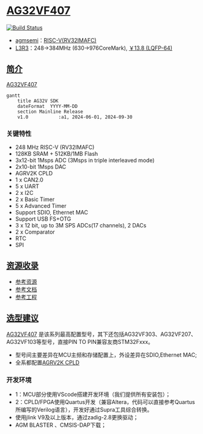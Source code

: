 ﻿# [AG32VF407](https://github.com/SoCXin/AG32VF407)

[![Build Status](https://github.com/SoCXin/AG32VF407/workflows/build/badge.svg)](https://github.com/SoCXin/AG32VF407/actions/workflows/build.yml)

* [agmsemi](http://www.agmsemi.com)：[RISC-V(RV32IMAFC)](https://github.com/SoCXin/RISC-V)
* [L3R3](https://github.com/SoCXin/Level)：248->384MHz (630->976CoreMark), [￥13.8 (LQFP-64)](https://item.taobao.com/item.htm?id=849278172829&spm=a21xtw.29178619.product_shelf.6.7f5f5c92B5bpUJ&skuId=5636369132825)

## [简介](https://github.com/SoCXin/AG32VF407/wiki)

[AG32VF407](http://www.agmsemi.com/program_details_5445481.html) 

``` mermaid
gantt
    title AG32V SDK
    dateFormat  YYYY-MM-DD
    section Mainline Release
    v1.0           :a1, 2024-06-01, 2024-09-30
```

### 关键特性

* 248 MHz RISC-V (RV32IMAFC)
* 128KB SRAM + 512KB/1MB Flash
* 3x12-bit 1Msps ADC (3Msps in triple interleaved mode)
* 2x10-bit 1Msps DAC
* AGRV2K CPLD
* 1 x CAN2.0
* 5 x UART
* 2 x I2C
* 2 x Basic Timer
* 5 x Advanced Timer
* Support SDIO, Ethernet MAC
* Support USB FS+OTG
* 3 x 12 bit, up to 3M SPS ADCs(17 channels), 2 DACs
* 2 x Comparator
* RTC
* SPI


## [资源收录](https://github.com/SoCXin)

* [参考资源](src/)
* [参考文档](docs/)
* [参考工程](project/)

## [选型建议](https://github.com/SoCXin)

[AG32VF407](https://github.com/SoCXin/AG32VF407) 是该系列最高配置型号，其下还包括AG32VF303、AG32VF207、AG32VF103等型号，直接PIN TO PIN兼容友商STM32Fxxx。

* 型号间主要差异在MCU主频和存储配置上，外设差异在SDIO,Ethernet MAC;
* 全系都配置[AGRV2K CPLD](http://www.tcx-micro.com/doc_26934765_5589867_0_1.html)

### 开发环境

* 1：MCU部分使用VScode搭建开发环境（我们提供所有安装包）；
* 2：CPLD/FPGA使用Quartus开发（兼容Altera，代码可以直接参考Quartus所编写的Verilog语言），开发好通过Supra工具综合转换。
* 使用jlink V9及以上版本，通过zadig-2.8更换驱动；
* AGM BLASTER 、CMSIS-DAP下载；
